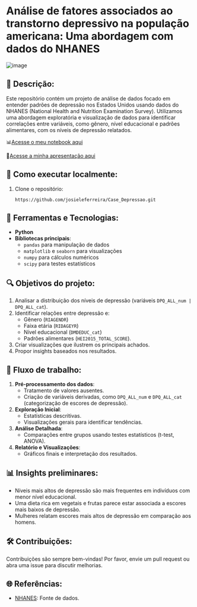 #  **Análise de fatores associados ao transtorno depressivo na população americana: Uma abordagem com dados do NHANES**
![image](https://github.com/user-attachments/assets/5ebc6d32-c97c-41f5-bc33-87ddd45b55e0)

## 📌 Descrição:
Este repositório contém um projeto de análise de dados focado em entender padrões de depressão nos Estados Unidos usando dados do NHANES (National Health and Nutrition Examination Survey). Utilizamos uma abordagem exploratória e visualização de dados para identificar correlações entre variáveis, como gênero, nível educacional e padrões alimentares, com os níveis de depressão relatados.

📊[Acesse o meu notebook aqui](https://github.com/josieleferreira/Case_Depressao/blob/main/notebook/Case_Depress%C3%A3o.ipynb)

📃[Acesse a minha apresentação aqui](https://github.com/josieleferreira/Case_Depressao/blob/main/reports/Case%20Depress%C3%A3o.pdf)



## 🔧 Como executar localmente:

1. Clone o repositório:
    
    ```
    https://github.com/josieleferreira/Case_Depressao.git
    ```
    



## 🔧 Ferramentas e Tecnologias:

- **Python**
- **Bibliotecas principais**:
    - `pandas` para manipulação de dados
    - `matplotlib` e `seaborn` para visualizações
    - `numpy` para cálculos numéricos
    - `scipy` para testes estatísticos


## 🔍 Objetivos do projeto:

1. Analisar a distribuição dos níveis de depressão (variáveis `DPQ_ALL_num | DPQ_ALL_cat`).
2. Identificar relações entre depressão e:
    - Gênero (`RIAGENDR`)
    - Faixa etária (`RIDAGEYR`)
    - Nível educacional (`DMDEDUC_cat`)
    - Padrões alimentares (`HEI2015_TOTAL_SCORE`).
3. Criar visualizações que ilustrem os principais achados.
4. Propor insights baseados nos resultados.


## 🔄 Fluxo de trabalho:

1. **Pré-processamento dos dados**:
    - Tratamento de valores ausentes.
    - Criação de variáveis derivadas, como `DPQ_ALL_num` e `DPQ_ALL_cat` (categorização de escores de depressão).
2. **Exploração Inicial**:
    - Estatísticas descritivas.
    - Visualizações gerais para identificar tendências.
3. **Análise Detalhada**:
    - Comparações entre grupos usando testes estatísticos (t-test, ANOVA).
4. **Relatório e Visualizações**:
    - Gráficos finais e interpretação dos resultados.

    

## 📊 Insights preliminares:

- Níveis mais altos de depressão são mais frequentes em indivíduos com menor nível educacional.
- Uma dieta rica em vegetais e frutas parece estar associada a escores mais baixos de depressão.
- Mulheres relatam escores mais altos de depressão em comparação aos homens.



## 🛠️ Contribuições:

Contribuições são sempre bem-vindas! Por favor, envie um pull request ou abra uma issue para discutir melhorias.



## 🌐 Referências:

- [NHANES](https://www.cdc.gov/nchs/nhanes/index.htm): Fonte de dados.
